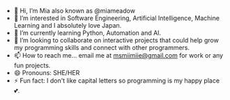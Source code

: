 - 👋 Hi, I’m Mia also known as @miameadow
- 👀 I’m interested in Software Engineering, Artificial Intelligence, Machine Learning and I absolutely love Japan.
- 🌱 I’m currently learning Python, Automation and AI.
- 💞️ I’m looking to collaborate on interactive projects that could help grow my programming skills and connect with other programmers.
- 📫 How to reach me... email me at msmiimiie@gmail.com for work or any fun projects.
- 😄 Pronouns: SHE/HER
- ⚡ Fun fact: I don't like capital letters so programming is my happy place💕.

<!---
miameadow/miameadow is a ✨ special ✨ repository because its `README.md` (this file) appears on your GitHub profile.
You can click the Preview link to take a look at your changes.
--->
